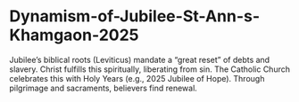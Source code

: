 # Dynamism-of-Jubilee-St-Ann-s-Khamgaon-2025
Jubilee’s biblical roots (Leviticus) mandate a “great reset” of debts and slavery. Christ fulfills this spiritually, liberating from sin. The Catholic Church celebrates this with Holy Years (e.g., 2025 Jubilee of Hope). Through pilgrimage and sacraments, believers find renewal.

